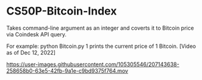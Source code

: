 # CS50P-Bitcoin-Index
Takes command-line argument as an integer and coverts it to Bitcoin price via Coindesk API query. 

For example: python Bitcoin.py 1 prints the current price of 1 Bitcoin.
[Video as of Dec 12, 2022]

https://user-images.githubusercontent.com/105305546/207143638-258658b0-63e5-42fb-9a1e-c9bd9375f764.mov

